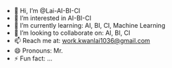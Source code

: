 - 👋 Hi, I’m @Lai-AI-BI-CI
- 👀 I’m interested in AI-BI-CI
- 🌱 I’m currently learning: AI, BI, CI, Machine Learning
- 💞️ I’m looking to collaborate on: AI, BI, CI
- 📫 Reach me at: work.kwanlai1036@gmail.com  
- 😄 Pronouns: Mr.
- ⚡ Fun fact: ...

<!---
Lai-AI-BI-CI/Lai-AI-BI-CI is a ✨ special ✨ repository because its `README.md` (this file) appears on your GitHub profile.
You can click the Preview link to take a look at your changes.
--->
